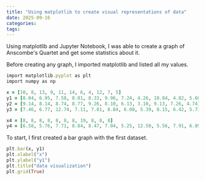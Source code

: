 ```yaml
---
title: "Using matplotlib to create visual representations of data"
date: 2025-09-16
categories:
tags:
---
```

Using matplotlib and Jupyter Notebook, I was able to create a graph of Anscombe's Quartet and get some statistics about it.

Before creating any graph, I imported matplotlib and listed all my values.

```ruby
import matplotlib.pyplot as plt
import numpy as np

x = [10, 8, 13, 9, 11, 14, 6, 4, 12, 7, 5]
y1 = [8.04, 6.95, 7.58, 8.81, 8.33, 9.96, 7.24, 4.26, 10.84, 4.82, 5.68]
y2 = [9.14, 8.14, 8.74, 8.77, 9.26, 8.10, 6.13, 3.10, 9.13, 7.26, 4.74]
y3 = [7.46, 6.77, 12.74, 7.11, 7.81, 8.84, 6.08, 5.39, 8.15, 6.42, 5.73]

x4 = [8, 8, 8, 8, 8, 8, 8, 19, 8, 8, 8]
y4 = [6.58, 5.76, 7.71, 8.84, 8.47, 7.04, 5.25, 12.50, 5.56, 7.91, 6.89]
```
To start, I first created a bar graph with the first dataset.

```ruby
plt.bar(x, y1)
plt.xlabel("x")
plt.ylabel("y1")
plt.title("data visualization")
plt.grid(True)
```

